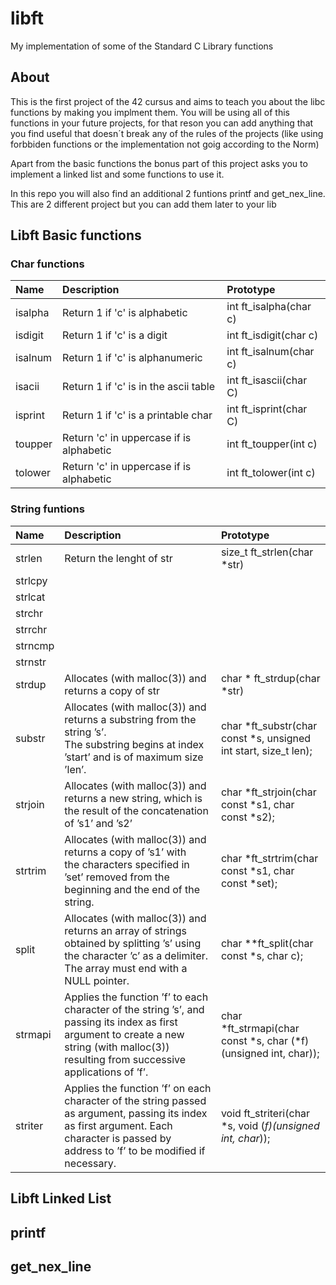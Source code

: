 # libft
My implementation of some of the Standard C Library functions

## About

This is the first project of the 42 cursus and aims to teach you about the libc functions by making you implment them. You will be using all of this functions in your future projects, for that reson you can add anything that you find useful that doesn´t break any of the rules of the projects (like using forbbiden functions or the implementation not goig according to the Norm)

Apart from the basic functions the bonus part of this project asks you to implement a linked list and some functions to use it.

In this repo you will also find an additional 2 funtions printf and get_nex_line. This are 2 different project but you can add them later to your lib

## Libft Basic functions

### Char functions

| Name       | Description | Prototype |
|:-----------|:------------|:----------|
| isalpha    | Return 1 if 'c' is alphabetic| int ft_isalpha(char c) |
| isdigit    | Return 1 if 'c' is a digit| int ft_isdigit(char c)|
| isalnum    | Return 1 if 'c' is alphanumeric| int ft_isalnum(char c)|
| isacii     | Return 1 if 'c' is in the ascii table | int ft_isascii(char C)|
| isprint    | Return 1 if 'c' is a printable char | int ft_isprint(char C)|
| toupper    | Return 'c' in uppercase if is alphabetic | int ft_toupper(int c)|
| tolower    | Return 'c' in uppercase if is alphabetic | int ft_tolower(int c)|

### String funtions 

| Name       | Description | Prototype |
|:-----------|:------------|:----------|
| strlen    | Return the lenght of str| size_t ft_strlen(char *str) |
| strlcpy   | | |
| strlcat   | ||
| strchr    | ||
| strrchr   | ||
| strncmp   | ||
| strnstr   | ||
| strdup    | Allocates (with malloc(3)) and returns a copy of str| char * ft_strdup(char *str) |
| substr    | Allocates (with malloc(3)) and returns a substring from the string ’s’.<br>The substring begins at index ’start’ and is of maximum size ’len’.|char *ft_substr(char const *s, unsigned int start, size_t len);|
| strjoin   | Allocates (with malloc(3)) and returns a new string, which is<br>the result of the concatenation of ’s1’ and ’s2’| char *ft_strjoin(char const *s1, char const *s2); |
| strtrim   | Allocates (with malloc(3)) and returns a copy of ’s1’ with <br>the characters specified in ’set’ removed from the beginning and the end of the string.| char *ft_strtrim(char const *s1, char const *set); |
| split     | Allocates (with malloc(3)) and returns an array of strings obtained by splitting ’s’ using the character ’c’ as a delimiter. The array must end with a NULL pointer.| char **ft_split(char const *s, char c); |
| strmapi   | Applies the function ’f’ to each character of the string ’s’, and passing its index as first argument to create a new string (with malloc(3)) resulting from successive applications of ’f’.| char *ft_strmapi(char const *s, char (*f)(unsigned int, char)); |
| striter   | Applies the function ’f’ on each character of the string passed as argument, passing its index as first argument. Each character is passed by address to ’f’ to be modified if necessary.| void ft_striteri(char *s, void (*f)(unsigned int, char*)); |



## Libft Linked List

## printf

## get_nex_line


